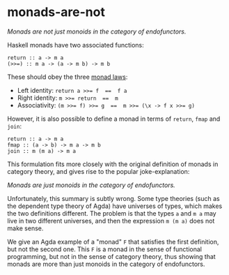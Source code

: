 # monads-are-not

*Monads are not just monoids in the category of endofunctors.*

Haskell monads have two associated functions: 

```
return :: a -> m a
(>>=) :: m a -> (a -> m b) -> m b
```

These should obey the three [monad laws](https://wiki.haskell.org/Monad_laws):

* Left identity: `return a >>= f  ==  f a`
* Right identity: `m >>= return  ==  m`
* Associativity: `(m >>= f) >>= g  ==  m >>= (\x -> f x >>= g)` 


However, it is also possible to define a monad in terms of `return`, `fmap` and
`join`:

```
return :: a -> m a
fmap :: (a -> b) -> m a -> m b
join :: m (m a) -> m a
```

This formulation fits more closely with the original definition of monads in 
category theory, and gives rise to the popular joke-explanation:

*Monads are just monoids in the category of endofunctors.*

Unfortunately, this summary is subtly wrong. Some type theories (such as the dependent
type theory of Agda) have universes of types, which makes the two definitions
different. The problem is that the types `a` and `m a` may live in two different
universes, and then the expression `m (m a)` does not make sense.

We give an Agda example of a "monad" `F` that satisfies the first definition, 
but not the second one. This `F` is a monad in the sense of functional
programming, but not in the sense of category theory, thus showing that monads 
are more than just monoids in the category of endofunctors.
